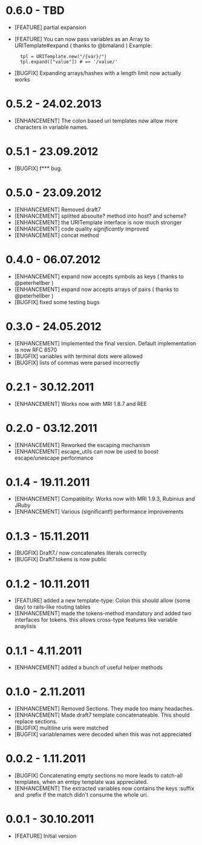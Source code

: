 # 0.6.0 - TBD

* [FEATURE] partial expansion
* [FEATURE] You can now pass variables as an Array to URITemplate#expand ( thanks to @bmaland )
    Example:

        tpl = URITemplate.new("/{var}/")
        tpl.expand(["value"]) # => '/value/'

* [BUGFIX] Expanding arrays/hashes with a length limit now actually works

# 0.5.2 - 24.02.2013

* [ENHANCEMENT] The colon based uri templates now allow more characters in variable names.

# 0.5.1 - 23.09.2012

* [BUGFIX] f*** bug.

# 0.5.0 - 23.09.2012

* [ENHANCEMENT] Removed draft7
* [ENHANCEMENT] splitted absoulte? method into host? and scheme?
* [ENHANCEMENT] the URITemplate interface is now much stronger
* [ENHANCEMENT] code quality _significantly_ improved
* [ENHANCEMENT] concat method

# 0.4.0 - 06.07.2012

* [ENHANCEMENT] expand now accepts symbols as keys ( thanks to @peterhellber )
* [ENHANCEMENT] expand now accepts arrays of pairs ( thanks to @peterhellber )
* [BUGFIX] fixed some testing bugs

# 0.3.0 - 24.05.2012

* [ENHANCEMENT] Implemented the final version. Default implementation is now RFC 6570
* [BUGFIX] variables with terminal dots were allowed
* [BUGFIX] lists of commas were parsed incorrectly

# 0.2.1 - 30.12.2011

* [ENHANCEMENT] Works now with MRI 1.8.7 and REE

# 0.2.0 - 03.12.2011

* [ENHANCEMENT] Reworked the escaping mechanism
* [ENHANCEMENT] escape_utils can now be used to boost escape/unescape performance

# 0.1.4 - 19.11.2011

* [ENHANCEMENT] Compatiblity: Works now with MRI 1.9.3, Rubinius and JRuby
* [ENHANCEMENT] Various (significant!) performance improvements

# 0.1.3 - 15.11.2011

* [BUGFIX] Draft7./ now concatenates literals correctly
* [BUGFIX] Draft7.tokens is now public

# 0.1.2 - 10.11.2011

* [FEATURE] added a new template-type: Colon
    this should allow (some day) to  rails-like routing tables
* [ENHANCEMENT] made the tokens-method mandatory and added two interfaces for tokens.
    this allows cross-type features like variable anaylisis

# 0.1.1 -  4.11.2011

* [ENHANCEMENT] added a bunch of useful helper methods

# 0.1.0 -  2.11.2011

* [ENHANCEMENT] Removed Sections. They made too many headaches.
* [ENHANCEMENT] Made draft7 template concatenateable. This should replace sections.
* [BUGFIX] multiline uris were matched
* [BUGFIX] variablenames were decoded when this was not appreciated

# 0.0.2 -  1.11.2011

* [BUGFIX] Concatenating empty sections no more leads to catch-all templates, when an emtpy template was appreciated.
* [ENHANCEMENT] The extracted variables now contains the keys :suffix and :prefix if the match didn't consume the whole uri.

# 0.0.1 - 30.10.2011

* [FEATURE] Initial version
